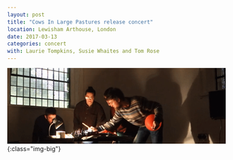 ```yaml
---
layout: post
title: "Cows In Large Pastures release concert"
location: Lewisham Arthouse, London
date: 2017-03-13
categories: concert
with: Laurie Tompkins, Susie Whaites and Tom Rose
---
```


![lewisham](/assets/videos/lewisham.gif){:class="img-big"}
